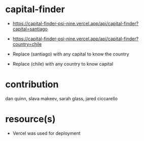 # capital-finder

- <https://capital-finder-psi-nine.vercel.app/api/capital-finder?capital=santiago>

- <https://capital-finder-psi-nine.vercel.app/api/capital-finder?country=chile>

- Replace (santiago) with any capital to know the country

- Replace (chile) with any country to know capital

# contribution

dan quinn, slava makeev, sarah glass, jared ciccarello

# resource(s)

- Vercel was used for deployment
